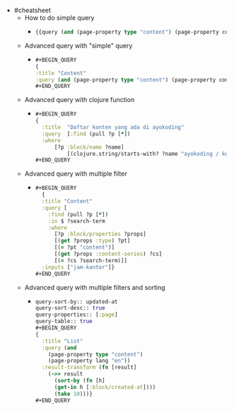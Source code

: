 - #cheatsheet
  - How to do simple query
    - ```clojure
      {{query (and (page-property type "content") (page-property content-series "Cerita Programmer"))}}
      ```
  - Advanced query with "simple" query
    - ```clojure
      #+BEGIN_QUERY
      {
      :title "Content"
      :query (and (page-property type "content") (page-property content-series "Jam Kantor"))}
      #+END_QUERY
      ```
  - Advanced query with clojure function
    - ```clojure
      #+BEGIN_QUERY
      {
      	:title 	"Daftar konten yang ada di ayokoding"
      	:query 	[:find (pull ?p [*])
      	:where
            [?p :block/name ?name]
      			[(clojure.string/starts-with? ?name "ayokoding / konten /")]]}
      #+END_QUERY
      ```
  - Advanced query with multiple filter
    - ```clojure
      #+BEGIN_QUERY
        {
        :title "Content"
        :query [
          :find (pull ?p [*])
          :in $ ?search-term
          :where
            [?p :block/properties ?props]
            [(get ?props :type) ?pt]
            [(= ?pt "content")]
            [(get ?props :content-series) ?cs]
            [(= ?cs ?search-term)]]
        :inputs ["jam-kantor"]}
      #+END_QUERY
      ```
  - Advanced query with multiple filters and sorting
    - ```clojure
      query-sort-by:: updated-at
      query-sort-desc:: true
      query-properties:: [:page]
      query-table:: true
      #+BEGIN_QUERY
      {
        :title "List"
        :query (and
          (page-property type "content")
          (page-property lang "en"))
        :result-transform (fn [result]
          (->> result
            (sort-by (fn [h]
            (get-in h [:block/created-at])))
            (take 10)))}
      #+END_QUERY
      ```
